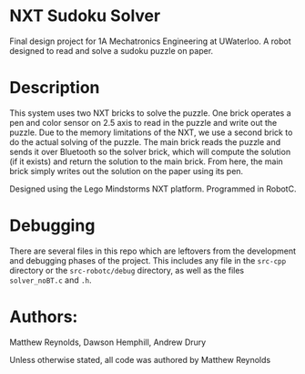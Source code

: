 # NXT Sudoku Solver
Final design project for 1A Mechatronics Engineering at UWaterloo. A robot designed to read and solve a sudoku puzzle on paper.

# Description
This system uses two NXT bricks to solve the puzzle. One brick operates a pen and color sensor on 2.5 axis to read in the puzzle and write out the puzzle. Due to the memory limitations of the NXT, we use a second brick to do the actual solving of the puzzle. The main brick reads the puzzle and sends it over Bluetooth so the solver brick, which will compute the solution (if it exists) and return the solution to the main brick. From here, the main brick simply writes out the solution on the paper using its pen.

Designed using the Lego Mindstorms NXT platform. Programmed in RobotC.

# Debugging
There are several files in this repo which are leftovers from the development and debugging phases of the project. This includes any file in the `src-cpp` directory or the `src-robotc/debug` directory, as well as the files `solver_noBT.c` and `.h`.

# Authors:
Matthew Reynolds, Dawson Hemphill, Andrew Drury

Unless otherwise stated, all code was authored by Matthew Reynolds
